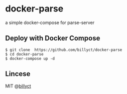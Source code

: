 # docker-parse
a simple docker-compose for parse-server


## Deploy with Docker Compose

```
$ git clone  https://github.com/billyct/docker-parse
$ cd docker-parse
$ docker-compose up -d
```

## Lincese
MIT @[billyct](http://billyct.com)